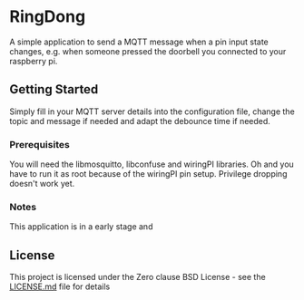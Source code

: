 # RingDong

A simple application to send a MQTT message when a pin input state changes, e.g. when someone pressed the doorbell you connected to your raspberry pi.

## Getting Started

Simply fill in your MQTT server details into the configuration file, change the topic and message if needed and adapt the debounce time if needed.

### Prerequisites

You will need the libmosquitto, libconfuse and wiringPI libraries.
Oh and you have to run it as root because of the wiringPI pin setup.
Privilege dropping doesn't work yet.

### Notes

This application is in a early stage and 

## License

This project is licensed under the Zero clause BSD License - see the [LICENSE.md](LICENSE.md) file for details